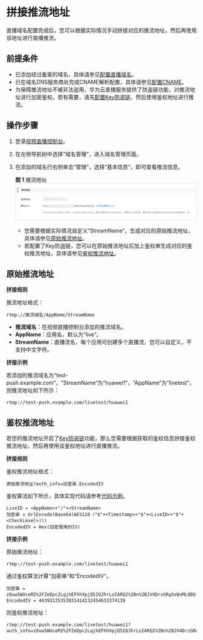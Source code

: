 # 拼接推流地址<a name="live010007"></a>

直播域名配置完成后，您可以根据实际情况手动拼接对应的推流地址，然后再使用该地址进行直播推流。

## 前提条件<a name="section17678941576"></a>

-   已添加经过备案的域名，具体请参见[配置直播域名](配置直播域名.md)。
-   已在域名DNS服务商处完成CNAME解析配置，具体请参见[配置CNAME](配置CNAME.md)。
-   为保障推流地址不被非法盗用，华为云直播服务提供了防盗链功能，对推流地址进行加密鉴权。若有需要，请先[配置Key防盗链](Key防盗链.md)，然后使用鉴权地址进行推流。

## 操作步骤<a name="section15755164125910"></a>

1.  登录[视频直播控制台](视频直播控制台https://console.huaweicloud.com/live)。
2.  在左侧导航树中选择“域名管理“，进入域名管理页面。
3.  在添加的域名行右侧单击“管理“，选择“基本信息”，即可查看推流信息。

    **图 1**  推流地址<a name="fig118901453733"></a>  
    ![](figures/推流地址.png "推流地址")

    -   您需要根据实际情况自定义“StreamName“，生成对应的原始推流地址，具体请参见[原始推流地址](#section1177854185914)。
    -   若配置了Key防盗链，您可以在原始推流地址后加上鉴权串生成对应的鉴权推流地址，具体请参见[鉴权推流地址](#section96985783812)。


## 原始推流地址<a name="section1177854185914"></a>

**拼接规则**

推流地址格式：

```
rtmp://推流域名/AppName/StreamName
```

-   **推流域名**：在视频直播控制台添加的推流域名。
-   **AppName**：应用名，默认为“live”。
-   **StreamName**：直播流名，每个应用可创建多个直播流，您可以自定义，不支持中文字符。

**拼接示例**

若添加的推流域名为“test-push.example.com“，“StreamName“为“huawei1“，“AppName“为“livetest“，则推流地址如下所示：

```
rtmp://test-push.example.com/livetest/huawei1
```

## 鉴权推流地址<a name="section96985783812"></a>

若您的推流地址开启了[Key防盗链](Key防盗链.md)功能，那么您需要根据获取的鉴权信息拼接鉴权推流地址，然后再使用该鉴权地址进行直播推流。

**拼接规则**

鉴权推流地址格式：

```
原始推流地址?auth_info=加密串.EncodedIV
```

鉴权算法如下所示，具体实现代码请参考[代码示例](Key防盗链.md#section632515010576)。

```
LiveID = <AppName>+"/"+<StreamName>
加密串 = UrlEncode(Base64(AES128（"$"+<Timestamp>+"$"+<LiveID>+"$"+<CheckLevel>)))
EncodedIV = Hex(加密使用的IV)
```

**拼接示例**

原始推流地址：

```
rtmp://test-push.example.com/livetest/huawei1
```

通过鉴权算法计算“加密串“和“EncodedIV“。

```
加密串 = z6uwSWUceM2%2FZeDpc2LqjhEFhhXpjQ5IQJhrLoIARQ2%2Bn%2BJV4DrzGRqXxWxMLQBU
EncodedIV = 44393135353831414132454633374139
```

则鉴权推流地址：

```
rtmp://test-push.example.com/livetest/huawei1?auth_info=z6uwSWUceM2%2FZeDpc2LqjhEFhhXpjQ5IQJhrLoIARQ2%2Bn%2BJV4DrzGRqXxWxMLQBU.44393135353831414132454633374139
```


